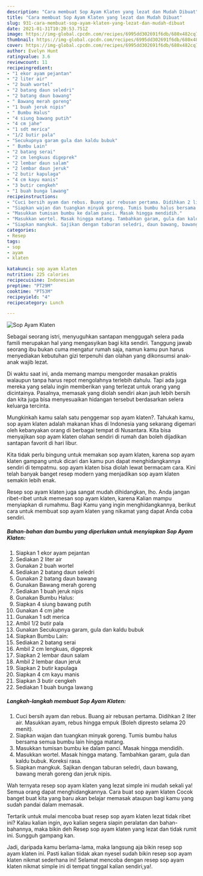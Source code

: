```yaml
---
description: "Cara membuat Sop Ayam Klaten yang lezat dan Mudah Dibuat"
title: "Cara membuat Sop Ayam Klaten yang lezat dan Mudah Dibuat"
slug: 931-cara-membuat-sop-ayam-klaten-yang-lezat-dan-mudah-dibuat
date: 2021-01-31T10:20:53.751Z
image: https://img-global.cpcdn.com/recipes/6995dd302691f6db/680x482cq70/sop-ayam-klaten-foto-resep-utama.jpg
thumbnail: https://img-global.cpcdn.com/recipes/6995dd302691f6db/680x482cq70/sop-ayam-klaten-foto-resep-utama.jpg
cover: https://img-global.cpcdn.com/recipes/6995dd302691f6db/680x482cq70/sop-ayam-klaten-foto-resep-utama.jpg
author: Evelyn Hunt
ratingvalue: 3.6
reviewcount: 11
recipeingredient:
- "1 ekor ayam pejantan"
- "2 liter air"
- "2 buah wortel"
- "2 batang daun seledri"
- "2 batang daun bawang"
- " Bawang merah goreng"
- "1 buah jeruk nipis"
- " Bumbu Halus"
- "4 siung bawang putih"
- "4 cm jahe"
- "1 sdt merica"
- "1/2 butir pala"
- "Secukupnya garam gula dan kaldu bubuk"
- " Bumbu Lain"
- "2 batang serai"
- "2 cm lengkuas digeprek"
- "2 lembar daun salam"
- "2 lembar daun jeruk"
- "2 butir kapulaga"
- "4 cm kayu manis"
- "3 butir cengkeh"
- "1 buah bunga lawang"
recipeinstructions:
- "Cuci bersih ayam dan rebus. Buang air rebusan pertama. Didihkan 2 liter air. Masukkan ayam, rebus hingga empuk (Boleh dipresto selama 20 menit)."
- "Siapkan wajan dan tuangkan minyak goreng. Tumis bumbu halus bersama semua bumbu lain hingga matang."
- "Masukkan tumisan bumbu ke dalam panci. Masak hingga mendidih."
- "Masukkan wortel. Masak hingga matang. Tambahkan garam, gula dan kaldu bubuk. Koreksi rasa."
- "Siapkan mangkuk. Sajikan dengan taburan seledri, daun bawang, bawang merah goreng dan jeruk nipis."
categories:
- Resep
tags:
- sop
- ayam
- klaten

katakunci: sop ayam klaten 
nutrition: 225 calories
recipecuisine: Indonesian
preptime: "PT29M"
cooktime: "PT53M"
recipeyield: "4"
recipecategory: Lunch

---
```



![Sop Ayam Klaten](https://img-global.cpcdn.com/recipes/6995dd302691f6db/680x482cq70/sop-ayam-klaten-foto-resep-utama.jpg)

Sebagai seorang istri, menyuguhkan santapan menggugah selera pada famili merupakan hal yang mengasyikan bagi kita sendiri. Tanggung jawab seorang ibu bukan cuma mengatur rumah saja, namun kamu pun harus menyediakan kebutuhan gizi terpenuhi dan olahan yang dikonsumsi anak-anak wajib lezat.

Di waktu  saat ini, anda memang mampu mengorder masakan praktis walaupun tanpa harus repot mengolahnya terlebih dahulu. Tapi ada juga mereka yang selalu ingin memberikan yang terlezat untuk orang yang dicintainya. Pasalnya, memasak yang diolah sendiri akan jauh lebih bersih dan kita juga bisa menyesuaikan hidangan tersebut berdasarkan selera keluarga tercinta. 



Mungkinkah kamu salah satu penggemar sop ayam klaten?. Tahukah kamu, sop ayam klaten adalah makanan khas di Indonesia yang sekarang digemari oleh kebanyakan orang di berbagai tempat di Nusantara. Kita bisa menyajikan sop ayam klaten olahan sendiri di rumah dan boleh dijadikan santapan favorit di hari libur.

Kita tidak perlu bingung untuk memakan sop ayam klaten, karena sop ayam klaten gampang untuk dicari dan kamu pun dapat menghidangkannya sendiri di tempatmu. sop ayam klaten bisa diolah lewat bermacam cara. Kini telah banyak banget resep modern yang menjadikan sop ayam klaten semakin lebih enak.

Resep sop ayam klaten juga sangat mudah dihidangkan, lho. Anda jangan ribet-ribet untuk memesan sop ayam klaten, karena Kalian mampu menyiapkan di rumahmu. Bagi Kamu yang ingin menghidangkannya, berikut cara untuk membuat sop ayam klaten yang nikamat yang dapat Anda coba sendiri.

<!--inarticleads1-->

##### Bahan-bahan dan bumbu yang diperlukan untuk menyiapkan Sop Ayam Klaten:

1. Siapkan 1 ekor ayam pejantan
1. Sediakan 2 liter air
1. Gunakan 2 buah wortel
1. Sediakan 2 batang daun seledri
1. Gunakan 2 batang daun bawang
1. Gunakan  Bawang merah goreng
1. Sediakan 1 buah jeruk nipis
1. Gunakan  Bumbu Halus:
1. Siapkan 4 siung bawang putih
1. Gunakan 4 cm jahe
1. Gunakan 1 sdt merica
1. Ambil 1/2 butir pala
1. Gunakan Secukupnya garam, gula dan kaldu bubuk
1. Siapkan  Bumbu Lain:
1. Sediakan 2 batang serai
1. Ambil 2 cm lengkuas, digeprek
1. Siapkan 2 lembar daun salam
1. Ambil 2 lembar daun jeruk
1. Siapkan 2 butir kapulaga
1. Siapkan 4 cm kayu manis
1. Siapkan 3 butir cengkeh
1. Sediakan 1 buah bunga lawang




<!--inarticleads2-->

##### Langkah-langkah membuat Sop Ayam Klaten:

1. Cuci bersih ayam dan rebus. Buang air rebusan pertama. Didihkan 2 liter air. Masukkan ayam, rebus hingga empuk (Boleh dipresto selama 20 menit).
1. Siapkan wajan dan tuangkan minyak goreng. Tumis bumbu halus bersama semua bumbu lain hingga matang.
1. Masukkan tumisan bumbu ke dalam panci. Masak hingga mendidih.
1. Masukkan wortel. Masak hingga matang. Tambahkan garam, gula dan kaldu bubuk. Koreksi rasa.
1. Siapkan mangkuk. Sajikan dengan taburan seledri, daun bawang, bawang merah goreng dan jeruk nipis.




Wah ternyata resep sop ayam klaten yang lezat simple ini mudah sekali ya! Semua orang dapat menghidangkannya. Cara buat sop ayam klaten Cocok banget buat kita yang baru akan belajar memasak ataupun bagi kamu yang sudah pandai dalam memasak.

Tertarik untuk mulai mencoba buat resep sop ayam klaten lezat tidak ribet ini? Kalau kalian ingin, ayo kalian segera siapin peralatan dan bahan-bahannya, maka bikin deh Resep sop ayam klaten yang lezat dan tidak rumit ini. Sungguh gampang kan. 

Jadi, daripada kamu berlama-lama, maka langsung aja bikin resep sop ayam klaten ini. Pasti kalian tiidak akan nyesel sudah bikin resep sop ayam klaten nikmat sederhana ini! Selamat mencoba dengan resep sop ayam klaten nikmat simple ini di tempat tinggal kalian sendiri,ya!.

